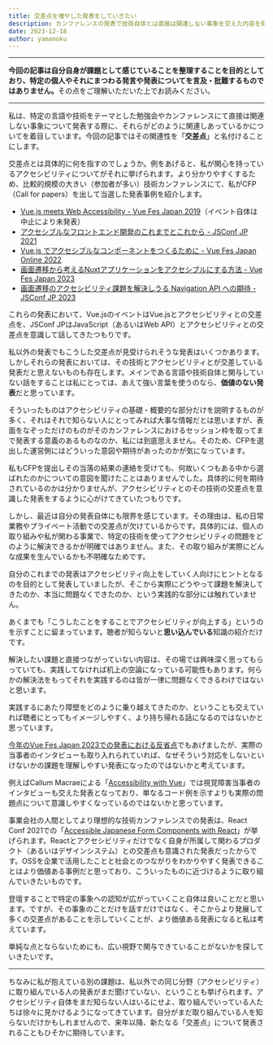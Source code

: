 ```yaml
---
title: 交差点を増やした発表をしていきたい
description: カンファレンスの発表で技術自体とは直接は関連しない事象を交えた内容を発表することで気をつけたいこと
date: 2023-12-18
author: yamanoku
---
```


---

<strong>今回の記事は自分自身が課題として感じていることを整理することを目的としており、特定の個人やそれにまつわる発言や発表についてを言及・批難するものではありません。</strong>その点をご理解いただいた上でお読みください。

---

私は、特定の言語や技術をテーマとした勉強会やカンファレンスにて直接は関連しない事象について発表する際に、それらがどのように関連しあっているかについてを着目しています。今回の記事ではその関連性を「**交差点**」と名付けることにします。

交差点とは具体的に何を指すのでしょうか。例をあげると、私が関心を持っているアクセシビリティについてがそれに挙げられます。より分かりやすくするため、比較的規模の大きい（参加者が多い）技術カンファレンスにて、私がCFP（Call for papers）を出して当選した発表事例を紹介します。

- [Vue.js meets Web Accessibility - Vue Fes Japan 2019](https://vuefes.jp/2019/sessions/yamanoku/)（イベント自体は中止により未発表）
- [アクセシブルなフロントエンド開発のこれまでとこれから - JSConf JP 2021](https://jsconf.jp/2021/talk/the-past-and-future-of-accessible-front-end-development)
- [Vue.js でアクセシブルなコンポーネントをつくるために - Vue Fes Japan Online 2022](https://vuefes.jp/2022/sessions/yamanoku)
- [画面遷移から考えるNuxtアプリケーションをアクセシブルにする方法 - Vue Fes Japan 2023](https://vuefes.jp/2023/sessions/yamanoku)
- [画面遷移のアクセシビリティ課題を解決しうる Navigation API への期待 - JSConf JP 2023](https://jsconf.jp/2023/talk/yamanoku-1/)

これらの発表において、Vue.jsのイベントはVue.jsとアクセシビリティとの交差点を、JSConf JPはJavaScript（あるいはWeb API）とアクセシビリティとの交差点を意識して話してきたつもりです。

私以外の発表でもこうした交差点が見受けられそうな発表はいくつかあります。しかしそれらの発表においては、その技術とアクセシビリティとが交差している発表だと思えないものも存在します。メインである言語や技術自体と関与していない話をすることは私にとっては、あえて強い言葉を使うのなら、**価値のない発表**だと思っています。

そういったものはアクセシビリティの基礎・概要的な部分だけを説明するものが多く、それはそれで知らない人にとってみれば大事な情報だとは思いますが、表面をなぞっただけのものがそのカンファレンスにおけるセッション枠を取ってまで発表する意義のあるものなのか、私には到底思えません。そのため、CFPを選出した運営側にはどういった意図や期待があったのかが気になっています。

私もCFPを提出しその当落の結果の連絡を受けても、何故いくつもある中から選ばれたのかについての意図を聞けたことはありませんでした。具体的に何を期待されているのかは分かりませんが、アクセシビリティとのその技術の交差点を意識した発表をするように心がけてきていたつもりです。

しかし、最近は自分の発表自体にも限界を感じています。その理由は、私の日常業務やプライベート活動での交差点が欠けているからです。具体的には、個人の取り組みや私が関わる事業で、特定の技術を使ってアクセシビリティの問題をどのように解決できるかが明確ではありません。また、その取り組みが実際にどんな成果を生んでいるかも不明確なためです。

自分のこれまでの発表はアクセシビリティ向上をしていく人向けにヒントとなるのを目的として発表していましたが、そこから実際にどうやって課題を解決してきたのか、本当に問題なくできたのか、という実践的な部分には触れていません。

あくまでも「こうしたことをすることでアクセシビリティが向上する」というのを示すことに留まっています。聴者が知らないと**思い込んでいる**知識の紹介だけです。

解決したい課題と直接つながっていない内容は、その場では興味深く思ってもらっていても、実践してなければ机上の空論になっている可能性もあります。何らかの解決法をもってそれを実践するのは皆が一律に問題なくできるわけではないと思います。

実践するにあたり障壁をどのように乗り越えてきたのか、ということも交えていれば聴者にとってもイメージしやすく、より持ち帰れる話になるのではないかと思っています。

[今年のVue Fes Japan 2023での発表における反省点](/2023-12-10#今回の発表における反省点)でもあげましたが、実際の当事者のインタビューも取り入れられていれば、なぜそういう対応をしないといけないかの課題を理解しやすい発表になったのではないかと考えています。

例えばCallum Macraeによる「[Accessibility with Vue](https://www.youtube.com/watch?v=1Rvg_XkFH8Q&t=225s)」では視覚障害当事者のインタビューも交えた発表となっており、単なるコード例を示すよりも実際の問題点について意識しやすくなっているのではないかと思っています。

事業会社の人間としてより理想的な技術カンファレンスでの発表は、React Conf 2021での「[Accessible Japanese Form Components with React](https://www.youtube.com/watch?v=S4a0QlsH0pU)」が挙げられます。Reactとアクセシビリティだけでなく自身が所属して関わるプロダクト（あるいはデザインシステム）との交差点も意識された発表だったからです。OSSを企業で活用したことと社会とのつながりをわかりやすく発表できることはより価値ある事例だと思っており、こういったものに近づけるように取り組んでいきたいものです。

登壇することで特定の事象への認知が広がっていくこと自体は良いことだと思います。ですが、その事象のことだけを話すだけではなく、そこからより発展して多くの交差点があることを示していくことが、より価値ある発表になると私は考えています。

単純な点とならないためにも、広い視野で関与できていることがないかを探していきたいです。

---

ちなみに私が抱えている別の課題は、私以外での同じ分野（アクセシビリティ）に取り組んでいる人の発表がまだ聞けていない、ということも挙げられます。アクセシビリティ自体をまだ知らない人はいるにせよ、取り組んでいっている人たちは徐々に見かけるようになってきています。自分がまだ取り組んでいる人を知らないだけかもしれませんので、来年以降、新たなる「交差点」について発表されることもひそかに期待しています。
